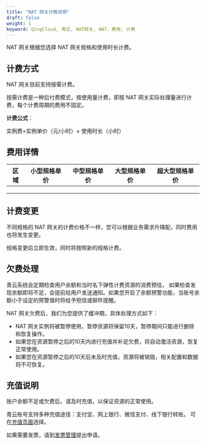 ```yaml
---
title: "NAT 网关计费说明"
draft: false
weight: 1
keyword: QingCloud, 青云, NAT网关, NAT，费用, 计费
---
```


NAT 网关根据您选择 NAT 网关规格和使用时长计费。

## 计费方式

NAT 网关目前支持按需计费。

按需计费是一种后付费模式，按使用量计费，即按 NAT 网关实际处理量进行计费，每个计费周期的费用不固定。

**计费公式**：

实例费=实例单价（元/小时）× 使用时长（小时）

## 费用详情

| 区域 | 小型规格单价 | 中型规格单价 | 大型规格单价 | 超大型规格单价 |
| ---- | ------------ | ------------ | ------------ | -------------- |
|      |              |              |              |                |
|      |              |              |              |                |
|      |              |              |              |                |



## 计费变更

不同规格的 NAT 网关的计费价格不一样，您可以根据业务需求升降配，同时费用也将发生变更。

规格变更后立即生效，同时将按照新的规格计费。



## 欠费处理

青云系统会定期检查用户余额和当时名下弹性计费资源的消费预估， 如果检查发现余额即将不足，会提前给用户发送通知。如果您开启了余额预警功能，当账号余额小于设定的预警值时将给予短信或邮件提醒。

NAT 网关欠费后，我们为您提供了缓冲期，具体处理方式如下：

- NAT 网关实例将被暂停使用，暂停资源将保留10天，暂停期间只能进行删除和恢复操作。
- 如果您在资源暂停之后的10天内进行充值并补足欠费，将自动激活资源，恢复正常使用。
- 如果您在资源暂停之后的10天后未及时充值，资源将被销毁，相关配置和数据将不可恢复。



## 充值说明

账户余额不足或欠费后，请及时充值，以保证资源的正常使用。

青云账号支持多种充值途径：支付宝、网上银行、微信支付、线下银行转账。 可在[充值页面](https://console.qingcloud.com/finance/wallet/)选择。

如果需要发票，请到[发票管理](https://console.qingcloud.com/finance/invoices/)提出申请。
